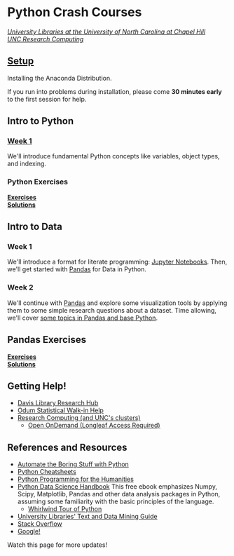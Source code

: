 # Python Crash Courses
*[University Libraries at the University of North Carolina at Chapel Hill](https://library.unc.edu/data/)*  
*[UNC Research Computing](https://its.unc.edu/research-computing/)*

## [Setup](Setup.html)

Installing the Anaconda Distribution.

If you run into problems during installation, please come **30 minutes early** to the first session for help.

<!--
View our [introductory orientation to Python and Spyder (YouTube)](https://www.youtube.com/watch?v=mKjLHg85BJo) **before Week 1**.
-->

## Intro to Python

### [Week 1](Intro/Introduction_CrashCourse.html)

We'll introduce fundamental Python concepts like variables, object types, and indexing.

<!--
### Week 2

We'll return to the [Introductory Materials](Intro/Introduction_CrashCourse.html#Review:-Data-Types) to review fundamental concepts, packages, file paths, and a few important extensions, then we'll work through an example using data on COVID-19.
-->

### Python Exercises 
**[Exercises](Intro/Exercises.html)**<br/>
**[Solutions](Intro/Exercises_Solutions.html)**


## Intro to Data

### Week 1

We'll introduce a format for literate programming: [Jupyter Notebooks](Jupyter/Jupyter-Notebooks.html).  Then, we'll get started with [Pandas](Jupyter/Pandas.html) for Data in Python.

### Week 2

We'll continue with [Pandas](Jupyter/Pandas.html) and explore some visualization tools by applying them to some simple research questions about a dataset. Time allowing, we'll cover [some topics in Pandas and base Python](Jupyter/Extra_Topics.html).

<!--
### Week 5

, and survey some [other useful tools](Jupyter/Other-Packages.html).

### Pandas Exercises
**[Exercises](Jupyter/PandasExercises.html)**<br/>
**[Solutions](Jupyter/PandasSolutions.html)**
-->

<!--
## Week 3

We'll review [Jupyter Notebooks and literate programming](Jupyter/Jupyter-Notebooks.html), then move along to the basics of [working with packages and file paths in Python](Files_Packages/Files_Packages.html).  Finally we'll introduce one of Python's foundational data manipulation packages, [Pandas](Jupyter/Pandas.html).

## [Week 4](Jupyter/Pandas.html)

We'll continue working with Pandas, dealing with a real dataset, and extending into other packages for data visualization.
-->

## Pandas Exercises
**[Exercises](Jupyter/PandasExercises.html)**<br/>
**[Solutions](Jupyter/PandasSolutions.html)**


## Getting Help!

* [Davis Library Research Hub](https://library.unc.edu/data/connect-with-us/)
* [Odum Statistical Walk-in Help](https://odum.unc.edu/statistics-help-desk/)
* [Research Computing (and UNC's clusters)](https://its.unc.edu/research-computing/)
	+ [Open OnDemand (Longleaf Access Required)](https://its.unc.edu/research-computing/ondemand/)


## References and Resources

* [Automate the Boring Stuff with Python](https://automatetheboringstuff.com/)
* [Python Cheatsheets](https://ehmatthes.github.io/pcc/cheatsheets/README.html)
* [Python Programming for the Humanities](http://www.karsdorp.io/python-course/)
* [Python Data Science Handbook](https://jakevdp.github.io/PythonDataScienceHandbook/)  This free ebook emphasizes Numpy, Scipy, Matplotlib, Pandas and other data analysis packages in Python, assuming some familiarity with the basic principles of the language.
    + [Whirlwind Tour of Python](https://nbviewer.jupyter.org/github/jakevdp/WhirlwindTourOfPython/blob/master/Index.ipynb)
* [University Libraries' Text and Data Mining Guide](https://guides.lib.unc.edu/tdm)
* [Stack Overflow](https://stackoverflow.com/questions/tagged/python-3.x?sort=frequent&pageSize=15)
* [Google!](https://www.google.com/)

Watch this page for more updates!

<!---
## [Introduction](Intro/Introduction.html)

Fundamental Python syntax, using the Spyder IDE (Integrated Development Environment). 
* [Alternative (without Table of Contents)](Intro/Introduction-nocontents.html)

Note: Files and file paths are not included here.  This workshop can be run using online Python services like [repl.it](https://repl.it/).

Including:

* Basic Data Types (Numeric, String, List, Dictionaries)
* Conditionals
* Loops
* Functions
* Comments and Psuedocode

**[Exercises](Intro/Exercises.html)**<br/>
**[Solutions](Intro/Exercises_Solutions.html)**


## [Files and Packages](Files_Packages/Files_Packages.html)

Installing and importing python packages and modules.  Working with file paths to read and write files from Python.

## [Jupyter Notebooks](Jupyter/Jupyter-Notebooks.html)

Jupyter Notebooks implement "literate programming", blending plain English in Markdown/HTML with Python code for better documentation.

## [Pandas](Jupyter/Pandas.html)
* [Pandas (without Table of Contents)](Jupyter/Pandas-nocontents.html)

The `pandas` package provides a wide array of tools for working with tabular datasets in Python.  This lesson also surveys some of the major data visualization tools available in Python.

**[Exercises](Jupyter/PandasExercises.html)**<br/>
**[Solutions](Jupyter/PandasSolutions.html)**

## [Other Packages](Jupyter/Other-Packages.html)

A quick survey of other Python packages for webscraping, APIs, mathematical and statistical functionality, text analysis, and more.

-->
